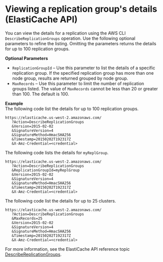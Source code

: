 # Viewing a replication group's details \(ElastiCache API\)<a name="Replication.ViewDetails.API"></a>

You can view the details for a replication using the AWS CLI `DescribeReplicationGroups` operation\. Use the following optional parameters to refine the listing\. Omitting the parameters returns the details for up to 100 replication groups\.

**Optional Parameters**
+ `ReplicationGroupId` – Use this parameter to list the details of a specific replication group\. If the specified replication group has more than one node group, results are returned grouped by node group\.
+ `MaxRecords` – Use this parameter to limit the number of replication groups listed\. The value of `MaxRecords` cannot be less than 20 or greater than 100\. The default is 100\.

**Example**  
The following code list the details for up to 100 replication groups\.  

```
https://elasticache.us-west-2.amazonaws.com/
   ?Action=DescribeReplicationGroups
   &Version=2015-02-02
   &SignatureVersion=4
   &SignatureMethod=HmacSHA256
   &Timestamp=20150202T192317Z
   &X-Amz-Credential=<credential>
```
The following code lists the details for `myReplGroup`\.  

```
https://elasticache.us-west-2.amazonaws.com/
   ?Action=DescribeReplicationGroups
   &ReplicationGroupId=myReplGroup
   &Version=2015-02-02
   &SignatureVersion=4
   &SignatureMethod=HmacSHA256
   &Timestamp=20150202T192317Z
   &X-Amz-Credential=<credential>
```
The following code list the details for up to 25 clusters\.  

```
https://elasticache.us-west-2.amazonaws.com/
   ?Action=DescribeReplicationGroups
   &MaxRecords=25
   &Version=2015-02-02
   &SignatureVersion=4
   &SignatureMethod=HmacSHA256
   &Timestamp=20150202T192317Z
   &X-Amz-Credential=<credential>
```

For more information, see the ElastiCache API reference topic [DescribeReplicationGroups](https://docs.aws.amazon.com/AmazonElastiCache/latest/APIReference/API_DescribeReplicationGroups.html)\.